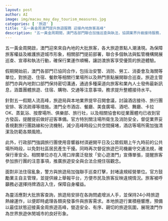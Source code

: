 ```yaml
---
layout: post
author: AI
image: img/macau_may_day_tourism_measures.jpg
categories: [ '旅遊' ]
title: "五一黃金周澳門提升旅遊服務 迎接內地旅客高峰"
description: "五一黃金周期間，澳門各部門聯合加強巡查與執法，協調業界升級接待服務，保持旅遊安全與秩序。官方聚焦場所衛生、消防、交通及非法住宿整治，推動旅客合法安全遊澳門，展現世界旅遊休閒城市形象。"
---
```

五一黃金周開啟，澳門迎來來自內地的大批旅客，各大旅遊景點人潮湧現。為保障旅客權益及維護旅遊城市形象，相關部門提前部署，聯合多個執法與監管機構開展巡查、宣導和執法行動，確保行業運作順暢，讓訪澳旅客享受優質的旅遊體驗。

假期開始前，澳門各部門已協同合作，包括治安警、消防、勞工、消委會及海關等單位，對旅遊、住宿、餐飲等相關行業場所以及熱門景點展開聯合巡查。旅遊主管部門亦與內地對口部門保持密切溝通，通過多種渠道向旅客和業內人士發佈最新訊息，涵蓋團體旅遊、住宿、購物、交通等注意事項，務求提升整體接待水平。

針對五一假期人流高峰，旅遊局與本地業界提早召開會議，討論酒店接待、旅行團安排、客流疏導等措施。澳門全市酒店、餐廳、美食廣場、酒吧、舞廳、卡拉OK、蒸氣浴、按摩場所、俱樂部、旅行社，以及相關協會和從業團體均已收到官方發函，提醒提前做好迎客準備。官方特別關注場所衛生及消防安全，督促業界妥善規劃旅行團路線和分流機制，減少高峰時段公共空間擁堵，酒店等場所需加強清潔及防範各類風險。

此外，行政部門強調旅行團使用音響器材須避開平日及公眾假期上午九時前的公共場所時段，以免對社區居民產生干擾。同時再次督促旅遊巴司機嚴守交通法規，確保行車安全。相關單位亦在入境口岸廣泛發放「安心遊澳門」宣傳單張，提醒旅客參加旅行團的注意事項，推廣旅遊安全與合法合規住宿觀念。

面對非法住宿亂象，警方與旅遊局加強聯手巡查打擊，封堵違規經營單位。官方鼓勵業主自主管理，並提供線上舉報平台，方便市民及旅客反映違規情況。旅客被呼籲務必選擇持牌酒店入住，保障自身權益。

為靈活應對大批旅客查詢，旅遊局安排在各詢問處增派人手，並保持24小時旅遊熱線運作，以便即時處理各類突發事件與旅客需求。本地旅遊行業積極響應，預備以最佳狀態迎接黃金周旅遊高峰，營造安全、有序、親切的旅遊氛圍，展現澳門作為世界旅遊休閒城市的良好形象。